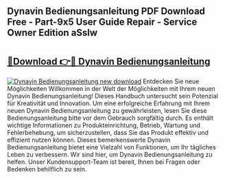 ## Dynavin Bedienungsanleitung PDF Download Free - Part-9x5 User Guide Repair - Service Owner Edition aSslw

# <h2><a href="http://df0fw2.blite.top/?on=Dynavin+Bedienungsanleitung">🔗Download 👉🔴 Dynavin Bedienungsanleitung</a></h2>

[![Dynavin Bedienungsanleitung new download](https://i.imgur.com/lujVjoI.png)](http://df0fw2.blite.top/?on=Dynavin+Bedienungsanleitung)
Entdecken Sie neue Möglichkeiten Willkommen in der Welt der Möglichkeiten mit Ihrem neuen Dynavin Bedienungsanleitung! Dieses Handbuch untersucht sein Potenzial für Kreativität und Innovation. Um eine erfolgreiche Erfahrung mit Ihrem neuen Dynavin Bedienungsanleitung zu gewährleisten, lesen Sie diese Bedienungsanleitung bitte vor dem Gebrauch sorgfältig durch. Es enthält wichtige Informationen zu Produkteinrichtung, Betrieb, Wartung und Fehlerbehebung, um sicherzustellen, dass Sie das Produkt effektiv und effizient nutzen können. Dieses bemerkenswerte Dynavin Bedienungsanleitung bietet eine Vielzahl von Funktionen, um Ihr tägliches Leben zu verbessern. Wir sind hier, um Dynavin Bedienungsanleitung zu helfen. Unser Kundensupport-Team ist bereit, Ihnen bei Fragen oder Bedenken behilflich zu sein.
